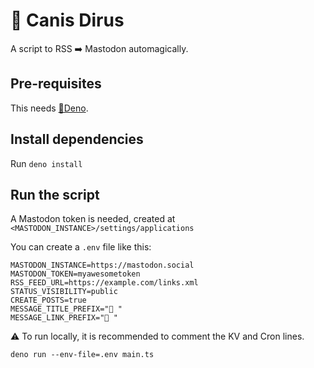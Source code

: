 # 🐺 Canis Dirus

A script to RSS ➡️ Mastodon automagically.

## Pre-requisites

This needs [🦖Deno](https://deno.com/).

## Install dependencies

Run `deno install`

## Run the script

A Mastodon token is needed, created at
`<MASTODON_INSTANCE>/settings/applications`

You can create a `.env` file like this:

```
MASTODON_INSTANCE=https://mastodon.social
MASTODON_TOKEN=myawesometoken
RSS_FEED_URL=https://example.com/links.xml
STATUS_VISIBILITY=public
CREATE_POSTS=true
MESSAGE_TITLE_PREFIX="🎉 "
MESSAGE_LINK_PREFIX="🔗 "
```

⚠️ To run locally, it is recommended to comment the KV and Cron lines.

```shell
deno run --env-file=.env main.ts
```
